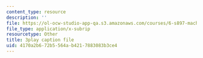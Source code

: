 ```yaml
---
content_type: resource
description: ''
file: https://ol-ocw-studio-app-qa.s3.amazonaws.com/courses/6-s897-machine-learning-for-healthcare-spring-2019/4170a2b672b5564ab4217883083b3ce4_IiD3YZkkCmE.vtt
file_type: application/x-subrip
resourcetype: Other
title: 3play caption file
uid: 4170a2b6-72b5-564a-b421-7883083b3ce4
---
```

